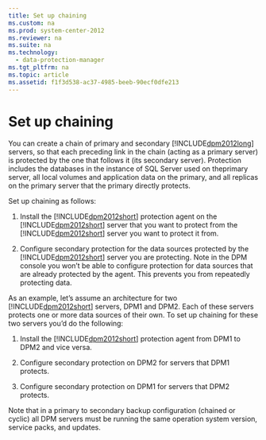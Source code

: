 ```yaml
---
title: Set up chaining
ms.custom: na
ms.prod: system-center-2012
ms.reviewer: na
ms.suite: na
ms.technology: 
  - data-protection-manager
ms.tgt_pltfrm: na
ms.topic: article
ms.assetid: f1f3d538-ac37-4985-beeb-90ecf0dfe213
---
```

# Set up chaining
You can create a chain of primary and secondary [!INCLUDE[dpm2012long](../Token/dpm2012long_md.md)] servers, so that each preceding link in the chain \(acting as a primary server\) is protected by the one that follows it \(its secondary server\). Protection includes the databases in the instance of SQL Server used on theprimary server, all local volumes and application data on the primary, and all replicas on the primary server that the primary directly protects.

Set up chaining as follows:

1.  Install the [!INCLUDE[dpm2012short](../Token/dpm2012short_md.md)] protection agent on the [!INCLUDE[dpm2012short](../Token/dpm2012short_md.md)] server that you want to protect from the [!INCLUDE[dpm2012short](../Token/dpm2012short_md.md)] server you want to protect it from.

2.  Configure secondary protection for the data sources protected by the [!INCLUDE[dpm2012short](../Token/dpm2012short_md.md)] server you are protecting. Note in the DPM console you won’t be able to configure protection for data sources that are already protected by the agent. This prevents you from repeatedly protecting data.

As an example, let’s assume an architecture for two [!INCLUDE[dpm2012short](../Token/dpm2012short_md.md)] servers, DPM1 and DPM2. Each of these servers protects one or more data sources of their own. To set up chaining for these two servers you’d do the following:

1.  Install the [!INCLUDE[dpm2012short](../Token/dpm2012short_md.md)] protection agent from DPM1 to DPM2 and vice versa.

2.  Configure secondary protection on DPM2 for servers that DPM1 protects.

3.  Configure secondary protection on DPM1 for servers that DPM2 protects.

Note that in a primary to secondary backup configuration \(chained or cyclic\) all DPM servers must be running the same operation system version, service packs, and updates.

